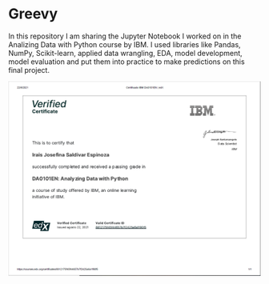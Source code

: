 # Greevy

In this repository I am sharing the Jupyter Notebook I worked on in the Analizing Data with Python course by IBM. 
I used libraries like Pandas, NumPy, Scikit-learn, applied data wrangling, EDA, model development, model evaluation and
put them into practice to make predictions on this final project.

![](https://github.com/isalesp/Greevy/blob/main/Certificate.PNG)
